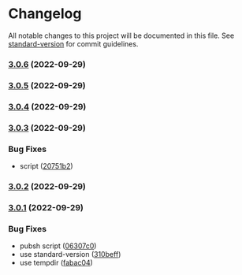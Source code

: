# Changelog

All notable changes to this project will be documented in this file. See [standard-version](https://github.com/conventional-changelog/standard-version) for commit guidelines.

### [3.0.6](https://github.com/mm-atom/an000046/compare/v3.0.5...v3.0.6) (2022-09-29)

### [3.0.5](https://github.com/mm-atom/an000046/compare/v3.0.4...v3.0.5) (2022-09-29)

### [3.0.4](https://github.com/mm-atom/an000046/compare/v3.0.3...v3.0.4) (2022-09-29)

### [3.0.3](https://github.com/mm-atom/an000046/compare/v3.0.2...v3.0.3) (2022-09-29)


### Bug Fixes

* script ([20751b2](https://github.com/mm-atom/an000046/commit/20751b291d585f372801dfbf004fce06b864ce09))

### [3.0.2](https://github.com/mm-atom/an000046/compare/v3.0.1...v3.0.2) (2022-09-29)

### [3.0.1](https://github.com/mm-atom/an000046/compare/v3.0.0...v3.0.1) (2022-09-29)


### Bug Fixes

* pubsh script ([06307c0](https://github.com/mm-atom/an000046/commit/06307c0e73139acf2c3f463e0cd913175da6cb1d))
* use standard-version ([310beff](https://github.com/mm-atom/an000046/commit/310beffd230d588314b3984b437c419bc8bfc490))
* use tempdir ([fabac04](https://github.com/mm-atom/an000046/commit/fabac04ddc4f8a7ad366d5816ca7ef29c6898bb9))
